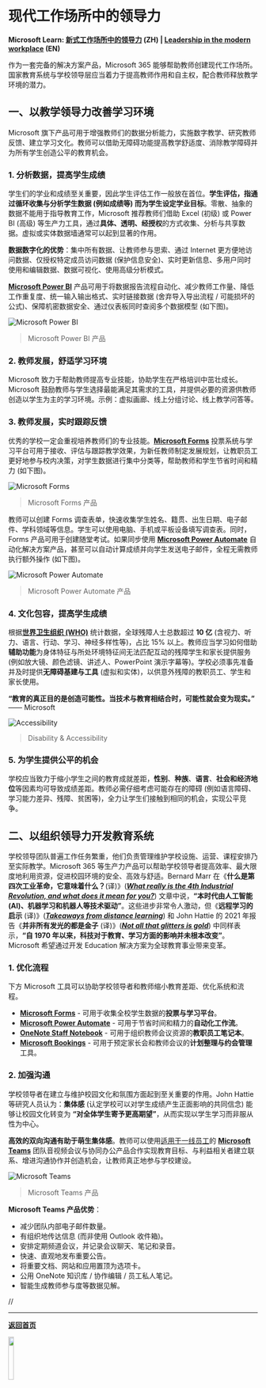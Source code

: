 # 现代工作场所中的领导力

**Microsoft Learn: [新式工作场所中的领导力](https://docs.microsoft.com/zh-cn/learn/paths/leadership-modern-workplace/) (ZH) | [Leadership in the modern workplace](https://docs.microsoft.com/en-us/learn/paths/leadership-modern-workplace/) (EN)**

作为一套完备的解决方案产品，Microsoft 365 能够帮助教师创建现代工作场所。国家教育系统与学校领导层应当着力于提高教师作用和自主权，配合教师释放教学环境的潜力。

## 一、以教学领导力改善学习环境

Microsoft 旗下产品可用于增强教师们的数据分析能力，实施数字教学、研究教师反馈、建立学习文化。教师可以借助无障碍功能提高教学舒适度、消除教学障碍并为所有学生创造公平的教育机会。

### 1. 分析数据，提高学生成绩

学生们的学业和成绩至关重要，因此学生评估工作一般放在首位。**学生评估，指通过循环收集与分析学生数据 (例如成绩等) 而为学生设定学业目标**。零散、抽象的数据不能用于指导教育工作，Microsoft 推荐教师们借助 Excel (初级) 或 Power BI (高级) 等生产力工具，通过**具体、透明、经授权**的方式收集、分析与共享数据。虚拟或实体数据墙通常可以起到显著的作用。

**数据数字化的优势**：集中所有数据、让教师参与思索、通过 Internet 更方便地访问数据、仅授权特定成员访问数据 (保护信息安全)、实时更新信息、多用户同时使用和编辑数据、数据可视化、使用高级分析模式。

**[Microsoft Power BI](https://powerbi.microsoft.com/zh-cn/)** 产品可用于将数据报告流程自动化、减少教师工作量、降低工作重复度、统一输入输出格式、实时链接数据 (舍弃导入导出流程 / 可能损坏的公式)、保障机密数据安全、通过仪表板同时查阅多个数据模型 (如下图)。

![Microsoft Power BI](https://github.com/Lingggao/MIE/blob/main/Pictures/pbi.png?raw=true)

>   Microsoft Power BI 产品

### 2. 教师发展，舒适学习环境

Microsoft 致力于帮助教师提高专业技能，协助学生在严格培训中茁壮成长。Microsoft 鼓励教师与学生选择最能满足其需求的工具，并提供必要的资源供教师创造以学生为主的学习环境。示例：虚拟画廊、线上分组讨论、线上教学问答等。

### 3. 教师发展，实时跟踪反馈

优秀的学校一定会重视培养教师们的专业技能。[**Microsoft Forms**](https://www.microsoft.com/zh-cn/microsoft-365/online-surveys-polls-quizzes) 投票系统与学习平台可用于接收、评估与跟踪教学效果，为新任教师制定发展规划，让教职员工更好地参与校内决策，对学生数据进行集中分类等，帮助教师和学生节省时间和精力 (如下图)。

![Microsoft Forms](https://github.com/Lingggao/MIE/blob/main/Pictures/msforms.png?raw=true)

>   Microsoft Forms 产品

教师可以创建 Forms 调查表单，快速收集学生姓名、籍贯、出生日期、电子邮件、学科领域等信息。学生可以使用电脑、手机或平板设备填写调查表。同时，Forms 产品可用于创建随堂考试。如果同步使用 [**Microsoft Power Automate**](https://powerautomate.microsoft.com/zh-cn/) 自动化解决方案产品，甚至可以自动计算成绩并向学生发送电子邮件，全程无需教师执行额外操作 (如下图)。

![Microsoft Power Automate](https://github.com/Lingggao/MIE/blob/main/Pictures/mspa.png?raw=true)

>   Microsoft Power Automate 产品

### 4. 文化包容，提高学生成绩

根据[**世界卫生组织 (WHO)**](https://www.who.int/) 统计数据，全球残障人士总数超过 **10 亿** (含视力、听力、语言、行动、学习、神经多样性等)，占比 15% 以上。教师应当学习如何借助**辅助功能**为身体特征与所处环境特征间无法匹配互动的残障学生和家长提供服务 (例如放大镜、颜色滤镜、讲述人、PowerPoint 演示字幕等)。学校必须事先准备并及时提供**无障碍基建与工具** (虚拟和实体)，以供意外残障的教职员工、学生和家长使用。

**“教育的真正目的是创造可能性。当技术与教育相结合时，可能性就会变为现实。”** —— Microsoft

![Accessibility](https://github.com/Lingggao/MIE/blob/main/Pictures/accessibility.png?raw=true)

>   Disability & Accessibility

### 5. 为学生提供公平的机会

学校应当致力于缩小学生之间的教育成就差距，**性别**、**种族**、**语言**、**社会和经济地位**等因素均可导致成绩差距。教师必需仔细考虑可能存在的障碍 (例如语言障碍、学习能力差异、残障、贫困等)，全力让学生们接触到相同的机会，实现公平竞争。

## 二、以组织领导力开发教育系统

学校领导团队普遍工作任务繁重，他们负责管理维护学校设施、运营、课程安排乃至实际教学。Microsoft 365 等生产力产品可以帮助学校领导者提高效率、最大限度地利用资源，促进校园环境的安全、高效与舒适。Bernard Marr 在《**什么是第四次工业革命，它意味着什么？**(译)》([***What really is the 4th Industrial Revolution, and what does it mean for you?***](https://www.linkedin.com/pulse/what-really-4th-industrial-revolution-does-mean-you-bernard-marr/)) 文章中说，**“本时代由人工智能 (AI)、机器学习和机器人等技术驱动”**。这些进步非常令人激动，但《**远程学习的启示** (译)》([***Takeaways from distance learning***](https://www.edutopia.org/article/takeaways-distance-learning?fbclid=IwAR27VFibLAB-IU2TV9XYO_5liqJJsFkevs_nz7OewOGnW7zfHNliKefvU4k_aem_AfmGYbBGq_ByxemJN5oSa-IX3LsQtk3FWI0DBBq6Z4wutaTYTcgO8VUee2GxlzIJnIaCzui1dejuhIPZxBf4pE6Bz8OzKVY03-T-B3KhK9i0qQ)) 和 John Hattie 的 2021 年报告《**并非所有发光的都是金子** (译)》([***Not all that glitters is gold***](https://cognitioneducationgroup.com/wp-content/uploads/2020/11/Not-All-That-Glitters-is-Gold.pdf)) 中同样表示，**“自 1970 年以来，科技对于教育、学习方面的影响并未根本改变”**。Microsoft 希望通过开发 Education 解决方案为全球教育事业带来变革。

### 1. 优化流程

下方 Microsoft 工具可以协助学校领导者和教师缩小教育差距、优化系统和流程。

-   [**Microsoft Forms**](https://www.microsoft.com/zh-cn/microsoft-365/online-surveys-polls-quizzes) - 可用于收集全校学生数据的**投票与学习平台**。
-   [**Microsoft Power Automate**](https://powerautomate.microsoft.com/zh-cn/) - 可用于节省时间和精力的**自动化工作流**。
-   [**OneNote Staff Notebook**](https://www.onenote.com/staffnotebookedu) - 可用于组织教师会议资源的**教职员工笔记本**。
-   [**Microsoft Bookings**](https://www.microsoft.com/zh-cn/microsoft-365/business/scheduling-and-booking-app) - 可用于预定家长会和教师会议的**计划整理与约会管理**工具。

### 2. 加强沟通

学校领导者在建立与维护校园文化和氛围方面起到至关重要的作用。John Hattie 等研究人员认为：**集体感** (认定学校可以对学生成绩产生正面影响的共同信念) 能够让校园文化转变为 **“对全体学生寄予更高期望”**，从而实现以学生学习而非服从性为中心。

**高效的双向沟通有助于萌生集体感**。教师可以使用[适用于一线员工](https://www.microsoft.com/zh-cn/microsoft-teams/frontline-workforce)的 [**Microsoft Teams**](https://www.microsoft.com/zh-cn/microsoft-teams/group-chat-software) 团队音视频会议与协同办公产品合作实现教育目标、与利益相关者建立联系、增进沟通协作并创造机会，让教师真正地参与学校建设。

![Microsoft Teams](https://github.com/Lingggao/MIE/blob/main/Pictures/teams.jpg?raw=true)

>   Microsoft Teams 产品

**Microsoft Teams 产品优势**：

-   减少团队内部电子邮件数量。
-   有组织地传达信息 (而非使用 Outlook 收件箱)。
-   安排定期频道会议，并记录会议聊天、笔记和录音。
-   快速、直观地发布重要公告。
-   将重要文档、网站和应用置顶为选项卡。
-   公用 OneNote 知识库 / 协作编辑 / 员工私人笔记。
-   智能生成教师参与度等数据见解。

//

----

[**返回首页**](https://github.com/Lingggao/MIE#microsoft-%E8%AE%A4%E8%AF%81%E5%88%9B%E6%96%B0%E6%95%99%E5%B8%88-mie---%E5%AD%A6%E4%B9%A0%E7%AC%94%E8%AE%B0)

<img src="https://github.com/Lingggao/MIE/blob/main/Pictures/LING.png?raw=true" width = "15%" />